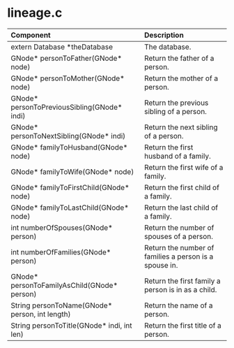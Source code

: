 # lineage.c

|Component|Description|
|:---|:---|
|extern Database *theDatabase|The database.|
|GNode* personToFather(GNode* node)|Return the father of a person.|
|GNode* personToMother(GNode* node)|Return the mother of a person.|
|GNode* personToPreviousSibling(GNode* indi)|Return the previous sibling of a person.|
|GNode* personToNextSibling(GNode* indi)|Return the next sibling of a person.|
|GNode* familyToHusband(GNode* node)|Return the first husband of a family.|
|GNode* familyToWife(GNode* node)|Return the first wife of a family.|
|GNode* familyToFirstChild(GNode* node)|Return the first child of a family.|
|GNode* familyToLastChild(GNode* node)|Return the last child of a family.|
|int numberOfSpouses(GNode* person)|Return the number of spouses of a person.|
|int numberOfFamilies(GNode* person)|Return the number of families a person is a spouse in.|
|GNode* personToFamilyAsChild(GNode* person)|Return the first family a person is in as a child.|
|String personToName(GNode* person, int length)|Return the name of a person.|
|String personToTitle(GNode* indi, int len)|Return the first title of a person.|